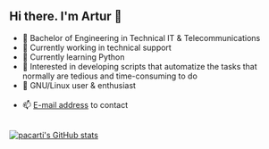 ## Hi there. I'm Artur 👋

* 📔 Bachelor of Engineering in Technical IT & Telecommunications
* 💼 Currently working in technical support
* 🌱 Currently learning Python
* 🔭 Interested in developing scripts that automatize the tasks that normally are tedious and time-consuming to do
* 🐧 GNU/Linux user & enthusiast<br><br>
* 📫 [E-mail address](mailto:apaciorkowski@protonmail.com) to contact<br><br>

[![pacarti's GitHub stats](https://github-readme-stats-nu-rust.vercel.app/api?username=pacarti&show_icons=true&theme=react&include_all_commits=true)](https://github.com/anuraghazra/github-readme-stats)
  
<!--
**pacarti/pacarti** is a ✨ _special_ ✨ repository because its `README.md` (this file) appears on your GitHub profile.

Here are some ideas to get you started:

- 🔭 I’m currently working on ...
- 🌱 I’m currently learning ...
- 👯 I’m looking to collaborate on ...
- 🤔 I’m looking for help with ...
- 💬 Ask me about ...
- 📫 How to reach me: ...
- 😄 Pronouns: ...
- ⚡ Fun fact: ...
-->
